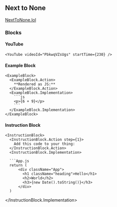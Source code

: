## Next to None

[NextToNone.lol](https://NextToNone.lol)

### Blocks

#### YouTube

```mdx
<YouTube videoId="PbkwqVZsUgs" startTime={230} />
```

#### Example Block

```mdx
<ExampleBlock>
  <ExampleBlock.Action>
    **Rendered as JS:**
  </ExampleBlock.Action>
  <ExampleBlock.Implementation>
    ```js
    <p>{6 + 9}</p>
    ```
  </ExampleBlock.Implementation>
</ExampleBlock>
```

#### Instruction Block 

```mdx
<InstructionBlock>
  <InstructionBlock.Action step={1}>
    Add this code to your thing:
  </InstructionBlock.Action>
  <InstructionBlock.Implementation>

  ```App.js
  return (
      <div className="App">
        <h1 className="heading">Hello</h1>
        <h2>World</h2>
        <h3>{new Date().toString()}</h3>
      </div>
  )
  ```
  </InstructionBlock.Implementation>
</InstructionBlock>
```